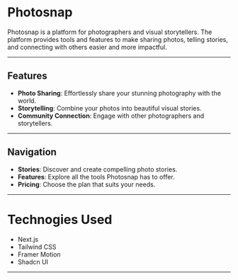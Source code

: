 
# Photosnap

Photosnap is a platform for photographers and visual storytellers. The platform provides tools and features to make sharing photos, telling stories, and connecting with others easier and more impactful.

---

## Features

- **Photo Sharing**: Effortlessly share your stunning photography with the world.
- **Storytelling**: Combine your photos into beautiful visual stories.
- **Community Connection**: Engage with other photographers and storytellers.

---

## Navigation

- **Stories**: Discover and create compelling photo stories.
- **Features**: Explore all the tools Photosnap has to offer.
- **Pricing**: Choose the plan that suits your needs.

---

# Technogies Used

- Next.js
- Tailwind CSS
- Framer Motion
- Shadcn UI

---
